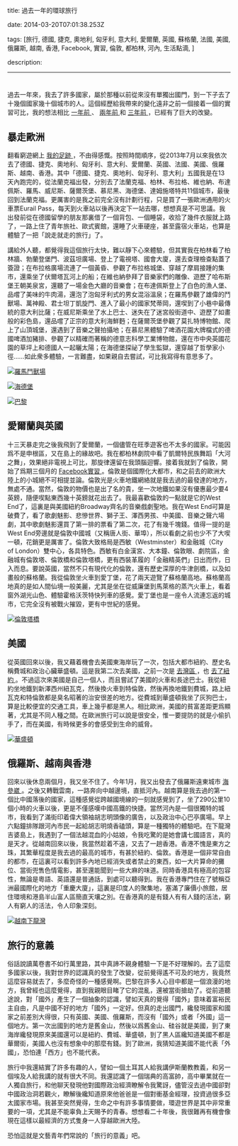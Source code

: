 title: 過去一年的環球旅行

date: 2014-03-20T07:01:38.253Z

tags: [旅行, 德國, 捷克, 奧地利, 匈牙利, 意大利, 愛爾蘭, 英國, 蘇格蘭, 法國, 美國, 俄羅斯, 越南, 香港, Facebook, 實習, 倫敦, 都柏林, 河內, 生活點滴, ]

description: 

---
# 

過去一年來，我去了許多國家，屬於那種以前從來沒有單獨出國門，到一下子去了十幾個國家幾十個城市的人。這個經歷給我帶來的變化遠非之前一個接着一個的實習可比，我的想法相比 [ 一年前 ](https://www.byvoid.com/blog/oversea-internship-interviews) 、 [ 兩年前 ](https://www.byvoid.com/blog/recent-one-year) 和 [ 三年前 ](https://www.byvoid.com/blog/treasure-young-days/) ，已經有了巨大的改變。 

##  暴走歐洲 

翻看窮遊網上 [ 我的足跡 ](http://www.qyer.com/u/1754807/footprint) ，不由得感慨。按照時間順序，從2013年7月以來我依次去了德國、捷克、奧地利、匈牙利、意大利、愛爾蘭、英國、法國、美國、俄羅斯、越南、香港。其中「德國、捷克、奧地利、匈牙利、意大利」五國我是在13天內跑完的，從法蘭克福出發，分別去了法蘭克福、柏林、布拉格、維也納、布達佩斯、羅馬、威尼斯、薩爾茨堡、慕尼黑、海德堡、達姆施塔特共11個城市，最後回到法蘭克福。更厲害的是我之前完全沒有計劃行程，只是買了一張歐洲通用的火車票Eurail Pass，每天到火車站以後再決定下一站去哪，想想真是不可思議。我出發前從在德國留學的朋友那裏借了一個背包、一個睡袋，收拾了幾件衣服就上路了，一路上住了青年旅社、歐式賓館，還睡了火車硬座，甚至露宿火車站，也算是體驗了一把「說走就走的旅行」了。 

講給外人聽，都覺得我這個旅行太快，難以靜下心來體驗，但其實我在柏林看了柏林牆、勃蘭登堡門、波茲坦廣場、登上了電視塔、國會大廈，還去查理檢查點蓋了簽證；在布拉格廣場流連了一個黃昏、參觀了布拉格城堡、穿越了摩肩接踵的集市，還乘坐了伏爾塔瓦河上的船；在維也納參拜了音樂家們的雕像、遊歷了哈布斯堡王朝美泉宮，還聽了一場金色大廳的音樂會；在布達佩斯登上了白色的漁人堡、品嚐了美味的牛肉湯，還泡了泡匈牙利式的男女混浴溫泉；在羅馬參觀了雄偉的鬥獸場、萬神殿、君士坦丁凱旋門、進入了最小的國家梵蒂岡，還喫到了小巷中最傳統的意大利比薩；在威尼斯乘坐了水上巴士、迷失在了迷宮般街道中、遊歷了如畫般的彩色島，還品嚐了正宗的意大利海鮮麪；在薩爾茨堡參觀了莫扎特博物館、爬上了山頂城堡，還遇到了音樂之聲拍攝地；在慕尼黑體驗了啤酒花園大牌檔式的德國啤酒加豬排、參觀了以精確而著稱的德意志科學工業博物館，還在市中央英國花園的草坪上和德國人一起曬太陽；在海德堡探祕了學生監獄，還穿越了哲學家小徑……如此衆多體驗，一言難盡，如果親自去嘗試，可比我寫得有意思多了。 

[ ![羅馬鬥獸場](https://www.byvoid.com/upload/blog/global-tour-last-year/thumb/rome-colosseum.jpg) ](https://www.byvoid.com/upload/blog/global-tour-last-year/rome-colosseum.jpg)

[ ![海德堡](https://www.byvoid.com/upload/blog/global-tour-last-year/thumb/heidelberg.jpg) ](https://www.byvoid.com/upload/blog/global-tour-last-year/heidelberg.jpg)

[ ![巴黎](https://www.byvoid.com/upload/blog/global-tour-last-year/thumb/paris.jpg) ](https://www.byvoid.com/upload/blog/global-tour-last-year/paris.jpg)

##  愛爾蘭與英國 

十三天暴走完之後我飛到了愛爾蘭，一個儘管在旺季遊客也不太多的國家。可能因爲不是申根區，又在島上的緣故吧。我在都柏林劇院中看了凱爾特民族舞蹈「大河之舞」，效果絕非電視上可比，那旋律還留在我頭腦迴響。接着我就到了倫敦，開始了爲期三個月的 [ Facebook實習 ](https://www.byvoid.com/blog/oversea-internship-interviews) 。倫敦是個國際化大都市，和之前去的歐洲大陸上的小城絕不可相提並論。倫敦光是火車地鐵網絡就是我去過的最發達的地方，無處不通。當然，倫敦的物價也是出了名的貴，坐一次地鐵如果沒有優惠最少要4英鎊，隨便喫點東西幾十英鎊就花出去了。我最喜歡倫敦的一點就是它的West End了，這裏是與美國紐約Broadway齊名的音樂戲劇聖地。我在West End可算是破費了，看了歌劇魅影、悲慘世界、獅子王、澤西男孩、中美國、音樂之聲六場劇，其中歌劇魅影還買了第一排的票看了第二次，花了有幾千塊錢。值得一提的是West End旁邊就是倫敦中國城（又稱唐人街、華埠），所以看劇之前也少不了大喫一頓，花銷更是厲害了。倫敦大致格局是西敏（Westminster）和金融城（City of London）雙中心，各具特色。西敏有白金漢宮、大本鐘、倫敦眼、劇院區，金融城有倫敦塔、倫敦橋和倫敦塔橋，更有西裝革履的「金融精英們」日出而作，日入而息。要說英國，當然不只有現代化的倫敦，還有歷史深厚的牛津劍橋，以及如畫般的蘇格蘭。我從倫敦坐火車到愛丁堡，花了兩天遊覽了蘇格蘭高地。蘇格蘭高地真的是如人間仙境一般美麗，尤其是坐在從威廉堡到馬萊格的蒸汽火車上，看着窗外湖光山色、體驗霍格沃茨特快列車的感覺。愛丁堡也是一座令人流連忘返的城市，它完全沒有被戰火摧毀，更有中世紀的感覺。 

[ ![倫敦塔橋](https://www.byvoid.com/upload/blog/global-tour-last-year/thumb/london-bridge-tower.jpg) ](https://www.byvoid.com/upload/blog/global-tour-last-year/london-bridge-tower.jpg)

##  美國 

從英國回來以後，我又藉着機會去美國東海岸玩了一次，包括大都市紐約、歷史名稱費城和政治心臟華盛頓。這是我第二次去美國，之前一次是 [ 去灣區 ](https://www.byvoid.com/blog/usa-tour-bay-area) ，也 [ 去了紐約 ](https://www.byvoid.com/blog/usa-tour-new-york-city) 。不過這次來美國是自己一個人，而且嘗試了美國的火車和長途巴士。我從紐約坐地鐵到新澤西州紐瓦克，然後換火車到特倫敦，然後再換地鐵到費城，路上紐瓦克和特倫敦都是臭名昭著的治安很差的地方。從費城到華盛頓我坐了灰狗巴士，算是比較便宜的交通工具，車上幾乎都是黑人。相比歐洲，美國的貧富差距更爲顯著，尤其是不同人種之間。在歐洲旅行可以說是很安全，惟一要提防的就是小偷扒手了，而在美國，有時候更多的會感受到生命的威脅。 

[ ![華盛頓](https://www.byvoid.com/upload/blog/global-tour-last-year/thumb/washington.jpg) ](https://www.byvoid.com/upload/blog/global-tour-last-year/washington.jpg)

##  俄羅斯、越南與香港 

回來以後休息兩個月，我又坐不住了。今年1月，我又出發去了俄羅斯遠東城市 [ 海參崴 ](https://www.byvoid.com/blog/vladivostok-tour) 。之後又轉戰雲南，一路奔向中越邊境，直抵河內。越南算是我去過的第一個比中國落後的國家，這種感覺從跨越國境線的一刻就感覺到了，坐了290公里10個小時的火車以後，更是不僅感嘆中國高鐵的快捷。當然河內是一個很獨特的城市，我看到了滿街印着偉大領袖胡志明頭像的廣告，以及政治中心巴亭廣場。早上六點鐘排隊跟河內市民一起給胡志明燒香磕頭，算是一種獨特的體驗吧。在下龍灣吉婆島上，我遇到了一個法越混血的小姑娘，令我吃驚的是她會講七國語言，真的是天才。從越南回來以後，我當然趁着不遠，又去了一趟香港。香港不愧是東方之珠，其繁華程度是我去過的最高的城市，有甚於紐約、倫敦。香港是一個非常自由的都市，在這裏可以看到許多內地已經消失或者禁止的東西，如一大片算命的攤位、當街兜售色情電影，甚至還能聞到一些大麻的味道。同時香港具有極高的包容性，無論是粵語、英語還是普通話，到處可以聽得到。我在香港專門住在了號稱亞洲最國際化的地方「重慶大廈」，這裏是印度人的聚集地，塞滿了廉價小旅館，居住環境和港島半山富人區簡直天壤之別。在香港真的是有錢人有有人錢的活法，窮人有窮人的活法，令人印象深刻。 

[ ![越南下龍灣](https://www.byvoid.com/upload/blog/global-tour-last-year/thumb/vietnam.jpg) ](https://www.byvoid.com/upload/blog/global-tour-last-year/vietnam.jpg)

##  旅行的意義 

俗話說讀萬卷書不如行萬里路，其中真諦不親身體驗一下是不好理解的。去了這麼多國家以後，我對世界的認識真的發生了改變，從前覺得遙不可及的地方，我竟然這麼容易就去了，多麼奇怪的一種感覺啊。巴黎在許多人心目中都是一個浪漫的地方，我曾經也這麼覺得，直到我親眼目睹了它的混亂，還被當街搶劫了。從前道聽途說，對「國外」產生了一個抽象的認識，譬如天真的覺得「國外」意味着富裕民主自由，凡是中國不好的地方「國外」一定好。但真的走出國門，纔發現國家和國家之前差別大得很，只有英國、美國、俄羅斯，而沒有「國外」或者「外國」這一個地方。第一次出國到的地方是舊金山，然後以爲舊金山、硅谷就是美國，到了東海岸纔發現原來美國還可以是紐約、費城、華盛頓，到了黑人區纔知道美國不都是華爾街，美國人也沒有想象中的那麼有錢。到了歐洲，我猜知道美國不能代表「外國」，恐怕連「西方」也不能代表。 

旅行中我還結實了許多有趣的人，譬如一個土耳其人給我講伊斯蘭教教義，和另一個埃及人給我講的就有很大不同。我還認識了一個瑞典的高富帥，高中畢業就在一人獨自旅行，和他聊天發現他對國際政治經濟瞭解令我驚訝，儘管沒去過中國卻對中國政治洞若觀火，瞭解後纔知道原來他爸爸是一個對衝基金經理，投資過很多亞太國家市場。我甚至突然覺得，生命之中有許多事情要做，環遊世界是其中非常重要的一項，尤其是不能辜負上天賜予的青春。想想看二十年後，我很難再有機會像現在這樣以最經濟的方式隻身一人穿越歐洲大陸。 

恐怕這就是文藝青年們常說的「旅行的意義」吧。 
